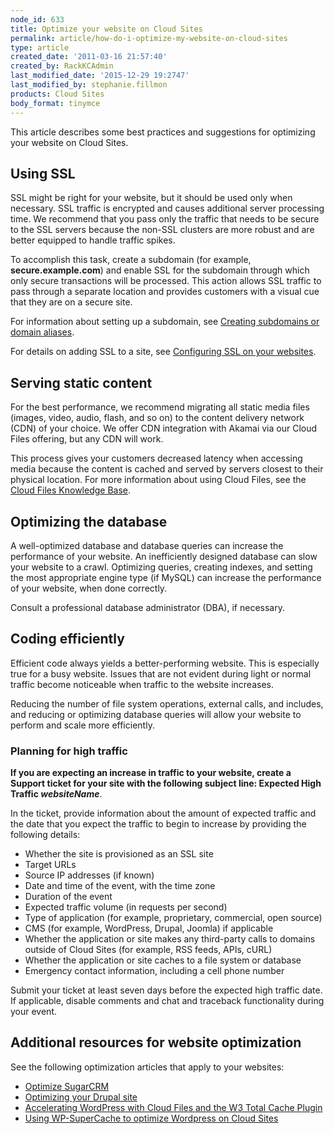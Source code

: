 ```yaml
---
node_id: 633
title: Optimize your website on Cloud Sites
permalink: article/how-do-i-optimize-my-website-on-cloud-sites
type: article
created_date: '2011-03-16 21:57:40'
created_by: RackKCAdmin
last_modified_date: '2015-12-29 19:2747'
last_modified_by: stephanie.fillmon
products: Cloud Sites
body_format: tinymce
---
```


This article describes some best practices and suggestions for
optimizing your website on Cloud Sites.

Using SSL
---------

SSL might be right for your website, but it should be used only when
necessary. SSL traffic is encrypted and causes additional server
processing time. We recommend that you pass only the traffic that needs
to be secure to the SSL servers because the non-SSL clusters are more
robust and are better equipped to handle traffic spikes.

To accomplish this task, create a subdomain (for example,
**secure.example.com**) and enable SSL for the subdomain through which
only secure transactions will be processed. This action allows SSL
traffic to pass through a separate location and provides customers with
a visual cue that they are on a secure site.

For information about setting up a subdomain, see [Creating subdomains
or domain
aliases](http://www.rackspace.com/knowledge_center/article/getting-started-with-cloud-sites-creating-sub-domains-andor-domain-aliases).

For details on adding SSL to a site, see [Configuring SSL on your
websites](http://www.rackspace.com/knowledge_center/article/getting-started-with-cloud-sites-configuring-ssl-on-your-websites).

Serving static content
----------------------

For the best performance, we recommend migrating all static media files
(images, video, audio, flash, and so on) to the content delivery network
(CDN) of your choice. We offer CDN integration with Akamai via our Cloud
Files offering, but any CDN will work.

This process gives your customers decreased latency when accessing media
because the content is cached and served by servers closest to their
physical location. For more information about using Cloud Files, see the
[Cloud Files Knowledge
Base](http://www.rackspace.com/knowledge_center/product-page/cloud-files).

Optimizing the database
-----------------------

A well-optimized database and database queries can increase the
performance of your website. An inefficiently designed database can slow
your website to a crawl. Optimizing queries, creating indexes, and
setting the most appropriate engine type (if MySQL) can increase the
performance of your website, when done correctly.

Consult a professional database administrator (DBA), if necessary.

Coding efficiently
------------------

Efficient code always yields a better-performing website. This is
especially true for a busy website. Issues that are not evident during
light or normal traffic become noticeable when traffic to the website
increases.

Reducing the number of file system operations, external calls, and
includes, and reducing or optimizing database queries will allow your
website to perform and scale more efficiently.

### Planning for high traffic

**If you are expecting an increase in traffic to your website, create a
Support ticket for your site with the following subject line: Expected
High Traffic *websiteName***.

In the ticket, provide information about the amount of expected traffic
and the date that you expect the traffic to begin to increase by
providing the following details:

-   Whether the site is provisioned as an SSL site
-   Target URLs
-   Source IP addresses (if known)
-   Date and time of the event, with the time zone
-   Duration of the event
-   Expected traffic volume (in requests per second)
-   Type of application (for example, proprietary, commercial, open
    source)
-   CMS (for example, WordPress, Drupal, Joomla) if applicable
-   Whether the application or site makes any third-party calls to
    domains outside of Cloud Sites (for example, RSS feeds, APIs, cURL)
-   Whether the application or site caches to a file system or database
-   Emergency contact information, including a cell phone number

Submit your ticket at least seven days before the expected high traffic
date. If applicable, disable comments and chat and traceback
functionality during your event.

Additional resources for website optimization
---------------------------------------------

See the following optimization articles that apply to your websites:

-   [Optimize
    SugarCRM](http://www.rackspace.com/knowledge_center/article/how-do-i-optimize-sugarcrm-on-cloud-sites)
-   [Optimizing your Drupal
    site](http://www.rackspace.com/blog/optimizing-your-drupal-site/)
-   [Accelerating WordPress with Cloud Files and the W3 Total Cache
    Plugin](http://www.rackspace.com/knowledge_center/article/accelerating-wordpress-with-cloud-files-cdn-and-the-w3-total-cache-plugin)
-   [Using WP-SuperCache to optimize Wordpress on Cloud
    Sites](http://www.rackspace.com/knowledge_center/article/using-wp-supercache-to-optimize-wordpress-on-cloud-sites)


